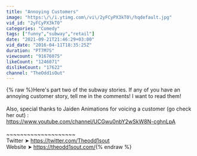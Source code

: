 ```yaml
---
title: "Annoying Customers"
image: "https:\/\/i.ytimg.com\/vi\/2yFCyPX3kT0\/hqdefault.jpg"
vid_id: "2yFCyPX3kT0"
categories: "Comedy"
tags: ["funny","subway","retail"]
date: "2021-09-21T21:46:29+03:00"
vid_date: "2016-04-11T18:35:25Z"
duration: "PT7M7S"
viewcount: "91676075"
likeCount: "1246071"
dislikeCount: "17622"
channel: "TheOdd1sOut"
---
```

{% raw %}Here's part two of the subway stories. If any of you have an annoying  customer story, tell me in the comments! I want to read them!<br /><br />Also, special thanks to  Jaiden Animations for voicing a customer (go check her out) : <br /><a rel="nofollow" target="blank" href="https://www.youtube.com/channel/UCGwu0nbY2wSkW8N-cghnLpA">https://www.youtube.com/channel/UCGwu0nbY2wSkW8N-cghnLpA</a> <br /><br />~~~~~~~~~~~~~~~~~~~~<br />Twitter ➤ <a rel="nofollow" target="blank" href="https://twitter.com/Theodd1sout">https://twitter.com/Theodd1sout</a><br />Website ➤ <a rel="nofollow" target="blank" href="https://theodd1sout.com/">https://theodd1sout.com/</a>{% endraw %}
